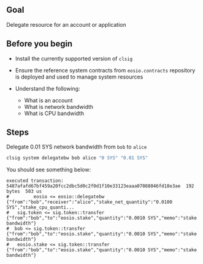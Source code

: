 ## Goal

Delegate resource for an account or application

## Before you begin

* Install the currently supported version of `clsig`

* Ensure the reference system contracts from `eosio.contracts` repository is deployed and used to manage system resources

* Understand the following:
  * What is an account
  * What is network bandwidth
  * What is CPU bandwidth



## Steps

Delegate 0.01 SYS network bandwidth from `bob` to `alice`

```sh
clsig system delegatebw bob alice "0 SYS" "0.01 SYS"
```

You should see something below:

```console
executed transaction: 5487afafd67bf459a20fcc2dbc5d0c2f0d1f10e33123eaaa07088046fd18e3ae  192 bytes  503 us
#         eosio <= eosio::delegatebw            {"from":"bob","receiver":"alice","stake_net_quantity":"0.0100 SYS","stake_cpu_quanti...
#   sig.token <= sig.token::transfer        {"from":"bob","to":"eosio.stake","quantity":"0.0010 SYS","memo":"stake bandwidth"}
#  bob <= sig.token::transfer        {"from":"bob","to":"eosio.stake","quantity":"0.0010 SYS","memo":"stake bandwidth"}
#   eosio.stake <= sig.token::transfer        {"from":"bob","to":"eosio.stake","quantity":"0.0010 SYS","memo":"stake bandwidth"}
```
